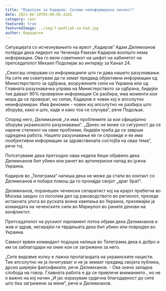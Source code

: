 ```yaml
---
title: "Подолјак за Кадиров: Сосема неинформирана личност"
date: 2023-06-19T05:00:03.416Z
category: свет
featured: true
featuredImage: ../img/7-podljak-za-kad.jpg
author: Вардарски
---
```

Ситуацијата со исчезнувањето на врвот „Кадиров“ Адам Делимханов потврди дека лидерот на Чеченија Рамзан Кадиров воопшто нема информации. Ова го вели советникот на шефот на кабинетот на претседателот Михаил Подолијак во интервју за Канал 24.

„Секогаш оперувам со информациите што ги дава нашето разузнавање. На сите им советувам да ги земат предвид објективни информации од Министерството за одбрана, вооружените сили на Украина или од Главната разузнавачка управа на Министерството за одбрана, бидејќи тие даваат 90% проверени информации Се разбира, има моменти кои мора да се проверат, но сепак, Кадиров е човек кој е апсолутно неинформиран. Има феномен - човек кој апсолутно не разбира што зборува, како и што, каде и како тоа се случува“, рече Подољак.

Според него, Делимханов „ги има проблемите за кои официјално зборува украинското разузнавање“. „Денес не може со сигурност да се нарече степенот на овие проблеми, бидејќи треба да се заврши одредена работа. Нашето разузнавање ќе ги спроведе и ќе има пообјективни информации за здравствената состојба на оваа тема“, рече тој.

Потсетуваме дека претходно оваа недела беше објавено дека Делимханов бил убиен или ранет во артилериски напад во јужна Украина.

Кадиров во „Телеграма“ напиша дека не може да стапи во контакт со Делимханов и побара помош да го пронајде својот „драг брат“.

Делимханов, поранешен чеченски сепаратист кој на крајот пребегна во Москва заедно со поголем дел од раководството во регионот, презеде истакната улога во руската воена кампања во Украина, преземајќи ја командата на чеченските сили во Мариупол во раните денови на конфликтот.

Претседателот на рускиот парламент потоа објави дека Делимханов е жив и здрав, негирајќи ги тврдењата дека бил убиен или повреден во Украина.

Самиот врвен командант подоцна напиша во Телеграма дека е добро и им се заблагодари на оние кои се загрижени за него.

„Сите видовме колку е лажна пропагандата на украинските нацисти. Тие апсолутно не ја почитуваат и не ја земаат предвид својата публика, дрско ширејќи фалсификати, рече Делимханов. - Ова значи западна слобода на говор. Главната работа е да се привлече вниманието , но не е важно на кој начин „И јас изразувам срдечна благодарност до сите што беа загрижени за мене“, рече и Делимханов.